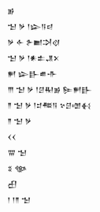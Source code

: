<div class='block'>
<div class='line'>𒂊</div>
<div class='line'>𒈠 𒃻 𒁹𒇽𒀀𒁀</div>
<div class='line'>𒃻 𒅆 𒉿𒆤𒋫𒋼</div>
<div class='line'>𒈠 𒃻 𒁹𒀭𒉺𒂗𒉽</div>
<div class='line'>𒂍 𒇽𒃲𒌑𒋥</div>
<div class='line'>𒐈 𒈠 𒃻 𒁹𒆪𒊑𒂊 𒌉𒂍𒃲</div>
<div class='line'>𒈫 𒈠 𒃻 𒁹𒄑𒍣𒀀 𒆳𒆪𒌝𒈬</div>
<div class='line'>𒈫 𒈠 𒃻</div>
<div class='line'>𒌋𒌋</div>
<div class='line'>𒐌 𒈠</div>
<div class='line'>𒐏 𒀲</div>
<div class='line'>𒌷</div>
<div class='line'>𒁹 𒁹𒈫 𒈠</div>
</div>